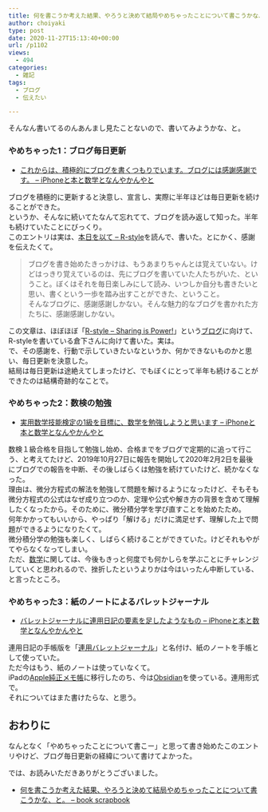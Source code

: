 ```yaml
---
title: 何を書こうか考えた結果、やろうと決めて結局やめちゃったことについて書こうかな、と。
author: choiyaki
type: post
date: 2020-11-27T15:13:40+00:00
url: /p1102
views:
  - 494
categories:
  - 雑記
tags:
  - ブログ
  - 伝えたい

---
```

そんなん書いてるのんあんまし見たことないので、書いてみようかな、と。

### やめちゃった1：ブログ毎日更新

  * [これからは、積極的にブログを書くつもりでいます。ブログには感謝感謝です。 – iPhoneと本と数学となんやかんやと][1]

ブログを積極的に更新すると決意し、宣言し、実際に半年ほどは毎日更新を続けることができた。  
というか、そんなに続いてたなんて忘れてて、ブログを読み返して知った。半年も続けていたことにびっくり。  
このエントリは実は、[本日を以て – R-style][2]を読んで、書いた。とにかく、感謝を伝えたくて。

> ブログを書き始めたきっかけは、もうあまりちゃんとは覚えていない。けどはっきり覚えているのは、先にブログを書いていた人たちがいた、ということ。ぼくはそれを毎日楽しみにして読み、いつしか自分も書きたいと思い、書くという一歩を踏み出すことができた、ということ。  
> そんなブログに、感謝感謝しかない。そんな魅力的なブログを書かれた方たちに、感謝感謝しかない。

この文章は、ほぼほぼ「[R-style – Sharing is Power!][3]」という[ブログ][4]に向けて、R-styleを書いている倉下さんに向けて書いた。実は。  
で、その感謝を、行動で示していきたいなというか、何かできないものかと思い、毎日更新を決意した。  
結局は毎日更新は途絶えてしまったけど、でもぼくにとって半年も続けることができたのは結構奇跡的なことで。

### やめちゃった2：数検の勉強

  * [実用数学技能検定の1級を目標に、数学を勉強しようと思います – iPhoneと本と数学となんやかんやと][5]

数検１級合格を目指して勉強し始め、合格までをブログで定期的に追って行こう、と考えてたけど、2019年10月27日に報告を開始して2020年2月2日を最後にブログでの報告を中断、その後しばらくは勉強を続けていたけど、続かなくなった。  
理由は、微分方程式の解法を勉強して問題を解けるようになったけど、そもそも微分方程式の公式はなぜ成り立つのか、定理や公式や解き方の背景を含めて理解したくなったから。そのために、微分積分学を学び直すことを始めたため。  
何年かかってもいいから、やっぱり「解ける」だけに満足せず、理解した上で問題ができるようになりたくて。  
微分積分学の勉強も楽しく、しばらく続けることができていた。けどそれもやがてやらなくなってしまい。  
ただ、[数学][6]に関しては、今後もきっと何度でも何かしらを学ぶことにチャレンジしていくと思われるので、挫折したというよりかは今はいったん中断している、と言ったところ。

### やめちゃった3：紙のノートによるバレットジャーナル

  * [バレットジャーナルに連用日記の要素を足したようなもの – iPhoneと本と数学となんやかんやと][7]

連用日記の手帳版を「[連用バレットジャーナル][8]」と名付け、紙のノートを手帳として使っていた。  
ただ今はもう、紙のノートは使っていなくて。  
iPadの[Apple純正メモ帳][9]に移行したのち、今は[Obsidian][10]を使っている。連用形式で。  
それについてはまた書けたらな、と思う。

## おわりに

なんとなく「やめちゃったことについて書こー」と思って書き始めたこのエントリやけど、ブログ毎日更新の経緯について書けてよかった。

では、お読みいただきありがとうございました。

  * [何を書こうか考えた結果、やろうと決めて結局やめちゃったことについて書こうかな、と。 &#8211; book scrapbook][11]

 [1]: https://choiyaki.com/?p=612
 [2]: https://rashita.net/blog/?p=29639
 [3]: https://rashita.net/blog/
 [4]: https://scrapbox.io/choiyaki-hondana/%E3%83%96%E3%83%AD%E3%82%B0
 [5]: https://choiyaki.com/?p=630&
 [6]: https://scrapbox.io/choiyaki-hondana/%E6%95%B0%E5%AD%A6
 [7]: https://choiyaki.com/?p=833
 [8]: https://scrapbox.io/choiyaki-hondana/%E9%80%A3%E7%94%A8%E3%83%90%E3%83%AC%E3%83%83%E3%83%88%E3%82%B8%E3%83%A3%E3%83%BC%E3%83%8A%E3%83%AB
 [9]: https://scrapbox.io/choiyaki-hondana/Apple%E7%B4%94%E6%AD%A3%E3%83%A1%E3%83%A2%E5%B8%B3
 [10]: https://scrapbox.io/choiyaki-hondana/Obsidian
 [11]: https://scrapbox.io/choiyaki-hondana/%E4%BD%95%E3%82%92%E6%9B%B8%E3%81%93%E3%81%86%E3%81%8B%E8%80%83%E3%81%88%E3%81%9F%E7%B5%90%E6%9E%9C%E3%80%81%E3%82%84%E3%82%8D%E3%81%86%E3%81%A8%E6%B1%BA%E3%82%81%E3%81%A6%E7%B5%90%E5%B1%80%E3%82%84%E3%82%81%E3%81%A1%E3%82%83%E3%81%A3%E3%81%9F%E3%81%93%E3%81%A8%E3%81%AB%E3%81%A4%E3%81%84%E3%81%A6%E6%9B%B8%E3%81%93%E3%81%86%E3%81%8B%E3%81%AA%E3%80%81%E3%81%A8%E3%80%82